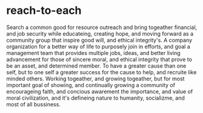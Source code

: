 # reach-to-each
Search a common good for resource outreach and bring togeather financial, and job security while educateing, creating hope, and moving forward as a community group that inspire good will, and ethical integrity's. A company organization for a better way of life to purposely join in efforts, and goal a management team that provides multiple jobs, ideas, and better living advancement for those of sincere moral, and ethical integrity that prove to be an asset, and determined member. To have a greater cause than one self, but to one self a greater success for the cause to help, and recruite like minded others. Working togeather, and growing togeather, but for most important goal of showing, and continually growing a community of encourageing faith, and concious awarement the importance, and value of moral civilization, and it's defineing nature to humanity, socializme, and most of all bussiness.
